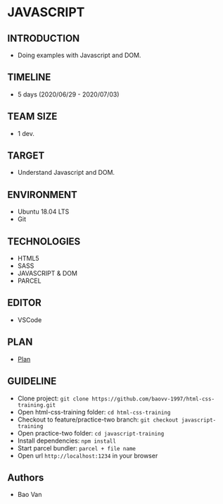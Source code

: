 # JAVASCRIPT
## INTRODUCTION
- Doing examples with Javascript and DOM.
## TIMELINE
- 5 days (2020/06/29 - 2020/07/03)
## TEAM SIZE
- 1 dev.
## TARGET
- Understand Javascript and DOM.
## ENVIRONMENT
- Ubuntu 18.04 LTS
- Git
## TECHNOLOGIES
- HTML5
- SASS
- JAVASCRIPT & DOM
- PARCEL
## EDITOR
- VSCode
## PLAN
- [Plan](https://docs.google.com/document/d/1iNqw01Ymg70TW8U7J67UdS4ia3BnHZ0IAIRlUblV8HI/edit?usp=sharing)
## GUIDELINE
- Clone project: `git clone https://github.com/baovv-1997/html-css-training.git`
- Open html-css-training folder: `cd html-css-training`
- Checkout to feature/practice-two branch: `git checkout javascript-training`
- Open practice-two folder: `cd javascript-training`
- Install dependencies: `npm install`
- Start parcel bundler: `parcel + file name`
- Open url `http://localhost:1234` in your browser
## Authors
- Bao Van